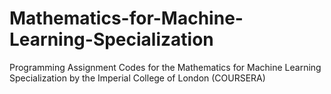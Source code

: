# Mathematics-for-Machine-Learning-Specialization
Programming Assignment Codes for the Mathematics for Machine Learning Specialization by the Imperial College of London (COURSERA)

